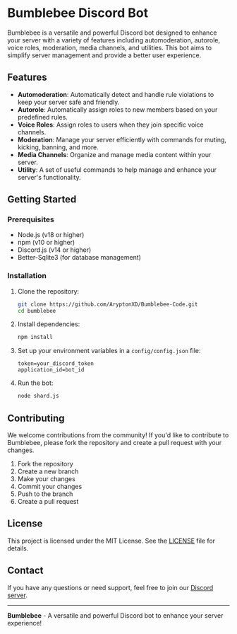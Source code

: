 # Bumblebee Discord Bot

Bumblebee is a versatile and powerful Discord bot designed to enhance your server with a variety of features including automoderation, autorole, voice roles, moderation, media channels, and utilities. This bot aims to simplify server management and provide a better user experience.

## Features

- **Automoderation**: Automatically detect and handle rule violations to keep your server safe and friendly.
- **Autorole**: Automatically assign roles to new members based on your predefined rules.
- **Voice Roles**: Assign roles to users when they join specific voice channels.
- **Moderation**: Manage your server efficiently with commands for muting, kicking, banning, and more.
- **Media Channels**: Organize and manage media content within your server.
- **Utility**: A set of useful commands to help manage and enhance your server's functionality.

## Getting Started

### Prerequisites

- Node.js (v18 or higher)
- npm (v10 or higher)
- Discord.js (v14 or higher)
- Better-Sqlite3 (for database management)

### Installation

1. Clone the repository:
    ```bash
    git clone https://github.com/AryptonXD/Bumblebee-Code.git
    cd bumblebee
    ```

2. Install dependencies:
    ```bash
    npm install
    ```

3. Set up your environment variables in a `config/config.json` file:
    ```env
    token=your_discord_token
    application_id=bot_id
    ```

4. Run the bot:
    ```bash
    node shard.js
    ```

## Contributing

We welcome contributions from the community! If you'd like to contribute to Bumblebee, please fork the repository and create a pull request with your changes.

1. Fork the repository
2. Create a new branch
3. Make your changes
4. Commit your changes
5. Push to the branch
6. Create a pull request

## License

This project is licensed under the MIT License. See the [LICENSE](LICENSE) file for details.

## Contact

If you have any questions or need support, feel free to join our [Discord server](https://discord.gg/bumblebee).

---

**Bumblebee** - A versatile and powerful Discord bot to enhance your server experience!
